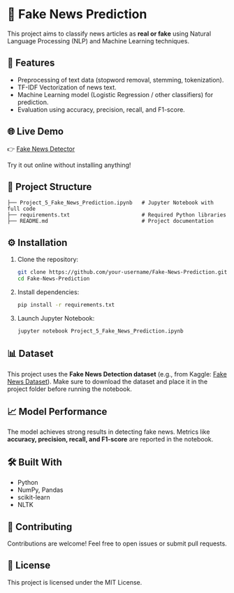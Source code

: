 # 📰 Fake News Prediction

This project aims to classify news articles as **real or fake** using Natural Language Processing (NLP) and Machine Learning techniques.

## 🚀 Features

* Preprocessing of text data (stopword removal, stemming, tokenization).
* TF-IDF Vectorization of news text.
* Machine Learning model (Logistic Regression / other classifiers) for prediction.
* Evaluation using accuracy, precision, recall, and F1-score.

## 🌐 Live Demo

👉 [Fake News Detector](https://fake-news-detector-ochre.vercel.app/)

Try it out online without installing anything!

## 📂 Project Structure

```
├── Project_5_Fake_News_Prediction.ipynb   # Jupyter Notebook with full code
├── requirements.txt                       # Required Python libraries
├── README.md                              # Project documentation
```

## ⚙️ Installation

1. Clone the repository:

   ```bash
   git clone https://github.com/your-username/Fake-News-Prediction.git
   cd Fake-News-Prediction
   ```

2. Install dependencies:

   ```bash
   pip install -r requirements.txt
   ```

3. Launch Jupyter Notebook:

   ```bash
   jupyter notebook Project_5_Fake_News_Prediction.ipynb
   ```

## 📊 Dataset

This project uses the **Fake News Detection dataset** (e.g., from Kaggle: [Fake News Dataset](https://www.kaggle.com/c/fake-news/data)).
Make sure to download the dataset and place it in the project folder before running the notebook.

## 📈 Model Performance

The model achieves strong results in detecting fake news. Metrics like **accuracy, precision, recall, and F1-score** are reported in the notebook.

## 🛠️ Built With

* Python
* NumPy, Pandas
* scikit-learn
* NLTK

## 🤝 Contributing

Contributions are welcome! Feel free to open issues or submit pull requests.

## 📜 License

This project is licensed under the MIT License.
